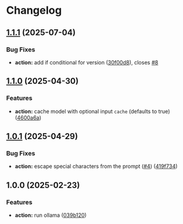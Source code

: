 # Changelog

## [1.1.1](https://github.com/ai-action/ollama-action/compare/v1.1.0...v1.1.1) (2025-07-04)


### Bug Fixes

* **action:** add if conditional for version ([30f00d8](https://github.com/ai-action/ollama-action/commit/30f00d8f13b57e6a5a590af8a82be58dca428e54)), closes [#8](https://github.com/ai-action/ollama-action/issues/8)

## [1.1.0](https://github.com/ai-action/ollama-action/compare/v1.0.1...v1.1.0) (2025-04-30)


### Features

* **action:** cache model with optional input `cache` (defaults to true) ([4600a6a](https://github.com/ai-action/ollama-action/commit/4600a6af8f47d6f18e067ed68320b52cb0d153db))

## [1.0.1](https://github.com/ai-action/ollama-action/compare/v1.0.0...v1.0.1) (2025-04-29)


### Bug Fixes

* **action:** escape special characters from the prompt ([#4](https://github.com/ai-action/ollama-action/issues/4)) ([419f734](https://github.com/ai-action/ollama-action/commit/419f734a60a0b7ab7f218fed27cea24cf91947e7))

## 1.0.0 (2025-02-23)

### Features

* **action:** run ollama ([039b120](https://github.com/ai-action/ollama-action/commit/039b12036e6d3e1d8b926624432829beba0e88d5))
